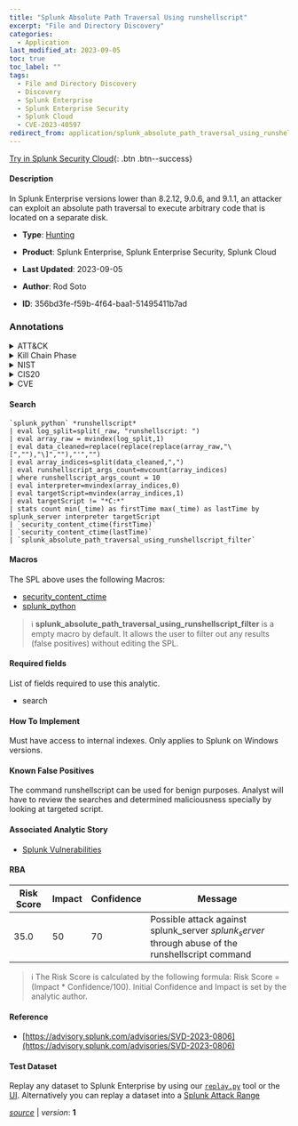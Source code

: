 ```yaml
---
title: "Splunk Absolute Path Traversal Using runshellscript"
excerpt: "File and Directory Discovery"
categories:
  - Application
last_modified_at: 2023-09-05
toc: true
toc_label: ""
tags:
  - File and Directory Discovery
  - Discovery
  - Splunk Enterprise
  - Splunk Enterprise Security
  - Splunk Cloud
  - CVE-2023-40597
redirect_from: application/splunk_absolute_path_traversal_using_runshellscript/
---
```




[Try in Splunk Security Cloud](https://www.splunk.com/en_us/cyber-security.html){: .btn .btn--success}

#### Description

In Splunk Enterprise versions lower than 8.2.12, 9.0.6, and 9.1.1, an attacker can exploit an absolute path traversal to execute arbitrary code that is located on a separate disk.

- **Type**: [Hunting](https://github.com/splunk/security_content/wiki/Detection-Analytic-Types)
- **Product**: Splunk Enterprise, Splunk Enterprise Security, Splunk Cloud

- **Last Updated**: 2023-09-05
- **Author**: Rod Soto
- **ID**: 356bd3fe-f59b-4f64-baa1-51495411b7ad

### Annotations
<details>
  <summary>ATT&CK</summary>

<div markdown="1">

#### [ATT&CK](https://attack.mitre.org/)

| ID          | Technique   | Tactic         |
| ----------- | ----------- |--------------- |
| [T1083](https://attack.mitre.org/techniques/T1083/) | File and Directory Discovery | Discovery |

</div>
</details>


<details>
  <summary>Kill Chain Phase</summary>

<div markdown="1">

* Exploitation


</div>
</details>


<details>
  <summary>NIST</summary>

<div markdown="1">

* DE.AE



</div>
</details>

<details>
  <summary>CIS20</summary>

<div markdown="1">

* CIS 10



</div>
</details>

<details>
  <summary>CVE</summary>

<div markdown="1">

| ID          | Summary | [CVSS](https://nvd.nist.gov/vuln-metrics/cvss) |
| ----------- | ----------- | -------------- |
| [CVE-2023-40597](https://nvd.nist.gov/vuln/detail/CVE-2023-40597) | In Splunk Enterprise versions lower than 8.2.12, 9.0.6, and 9.1.1, an attacker can exploit an absolute path traversal to execute arbitrary code that is located on a separate disk. | None |



</div>
</details>


#### Search

```
`splunk_python` *runshellscript*  
| eval log_split=split(_raw, "runshellscript: ") 
| eval array_raw = mvindex(log_split,1) 
| eval data_cleaned=replace(replace(replace(array_raw,"\[",""),"\]",""),"'","") 
| eval array_indices=split(data_cleaned,",") 
| eval runshellscript_args_count=mvcount(array_indices) 
| where runshellscript_args_count = 10 
| eval interpreter=mvindex(array_indices,0) 
| eval targetScript=mvindex(array_indices,1) 
| eval targetScript != "*C:*" 
| stats count min(_time) as firstTime max(_time) as lastTime by splunk_server interpreter targetScript 
| `security_content_ctime(firstTime)`
| `security_content_ctime(lastTime)` 
| `splunk_absolute_path_traversal_using_runshellscript_filter`
```

#### Macros
The SPL above uses the following Macros:
* [security_content_ctime](https://github.com/splunk/security_content/blob/develop/macros/security_content_ctime.yml)
* [splunk_python](https://github.com/splunk/security_content/blob/develop/macros/splunk_python.yml)

> :information_source:
> **splunk_absolute_path_traversal_using_runshellscript_filter** is a empty macro by default. It allows the user to filter out any results (false positives) without editing the SPL.



#### Required fields
List of fields required to use this analytic.
* search



#### How To Implement
Must have access to internal indexes. Only applies to Splunk on Windows versions.
#### Known False Positives
The command runshellscript can be used for benign purposes. Analyst will have to review the searches and determined maliciousness specially by looking at targeted script.

#### Associated Analytic Story
* [Splunk Vulnerabilities](/stories/splunk_vulnerabilities)




#### RBA

| Risk Score  | Impact      | Confidence   | Message      |
| ----------- | ----------- |--------------|--------------|
| 35.0 | 50 | 70 | Possible attack against splunk_server $splunk_server$ through abuse of the runshellscript command |


> :information_source:
> The Risk Score is calculated by the following formula: Risk Score = (Impact * Confidence/100). Initial Confidence and Impact is set by the analytic author.


#### Reference

* [https://advisory.splunk.com/advisories/SVD-2023-0806](https://advisory.splunk.com/advisories/SVD-2023-0806)



#### Test Dataset
Replay any dataset to Splunk Enterprise by using our [`replay.py`](https://github.com/splunk/attack_data#using-replaypy) tool or the [UI](https://github.com/splunk/attack_data#using-ui).
Alternatively you can replay a dataset into a [Splunk Attack Range](https://github.com/splunk/attack_range#replay-dumps-into-attack-range-splunk-server)




[*source*](https://github.com/splunk/security_content/tree/develop/detections/application/splunk_absolute_path_traversal_using_runshellscript.yml) \| *version*: **1**